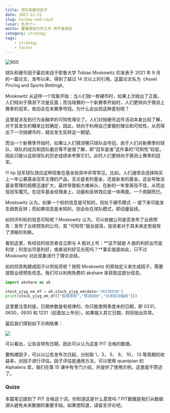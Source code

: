 ```yaml
---
title: 球队和硬币因子
date: 2023-12-23
slug: hockey-and-coid
lunar: 冬月十一
motto: 要懂得钱为你工作 而不是相反
category: strategy
tags:
    - strategy
    - factor
---
```


![R50](https://images.jieyu.ai/images/2023/12/tobias-moskowitz.png)

球队和硬币因子最初来自于耶鲁大学 Tobias Moskowitz 的发表于 2021 年 9 月的一篇论文，发布以来，得到了超过 14 次以上的引用。这篇论文名为《Asset Pricing and Sports Betting》。

<!--more-->

Moskowitz 从这样一个现象开始：当人们抛一枚硬币时，如果上次抛出了正面，人们倾向于猜测下次是反面；而当球赛的一个新赛季开始时，人们更倾向于猜测上赛季的冠军，依旧会在本赛季夺冠。为什么会出现这种差别呢？

这里就涉及到行为金融学的可知性理论了。人们对抛硬币这件活动本身比较了解，对于其发生的概率比较确定，因此，倾向于利用自己掌握的理论和可知性，从而得出下一次抛硬币时，就会发生反转这一期望。

而当一个新赛季开始时，如果让人们猜测哪只球队会夺冠，由于人们对新赛季的球队、球队的成员和团队磨合等不是很了解，即“冠军是谁”这件事的“可知性”较低，因此只能以这些球队的历史成绩来考察它们，此时人们更倾向于猜测上赛季的冠军。

!!! tip
    冠军球队效应这种现象在基金投资中非常常见。比如，人们通常会选择购买上一年公募基金冠军主理的产品，无论是老的基金，还是新发的基金。这会导致该基金管理的规模迅速扩大，最终导致船大难掉头，在新的一年里表现不佳，从而出现冠军魔咒。在冠军基金经理身上，动量和反转效应是一体两面，一个周期而已。

Moskowitz 认为，如果一个标的信息是可知的，则处于硬币模式 -- 接下来可能发生趋势反转；而如果信息是未知的，则会处在球队模式，即动量延续。

如何评判标的信息可知呢？Moskowitz 认为，可以依据公司是否发布了业绩预告：发布了业绩预告的公司，其 “可知性”就会提高，投资者对于其未来走势就有了清晰的判断。

看到这里，有经验的投资者会立即与 A 股对上号：**这不就是 A 股的利好出尽是利空；利空出尽是利好，或者说利好见光死吗？**事实就是如此，只不过 Moskowitz 对此现象进行了理论总结。

如何将其构建成因子以供投资呢？按照 Moskowitz 的原始定义来生成因子，需要提取业绩预告信息。我们可以利用免费的 akshare 来获取这部分信息。

```python
import akshare as ak

stock_yjyg_em_df = ak.stock_yjyg_em(date="20230930")
print(stock_yjyg_em_df[["股票简称","预测指标","业绩变动幅度"]])
```

这里要注意的是，日期参数是有规律的，你只能使用季度末的日期，即 0331，0630，0930 和 1231（前面加上年份）。如果输入其它日期，则将抛出异常。

最后我们得到如下示例结果：

![](https://images.jieyu.ai/images/2023/12/akshare_yjyg.png)

可以看出，公告自带有日期，因此可以认为这是 PIT 合格的数据。

要构建因子，可以以公告发布次日起，分别取 1，3， 5， 8， 10， 13 等周期的收益率，对因子进行评估。因子评估是通用方法，可以使用 quantpian 的 Alphalens 库，我们在第 15 课中有专门介绍，并提供了使用示例，这里就不赘述了。

### Quize

本篇笔记提到了 PIT 合格这个词，你知道这是什么意思吗？PIT数据是我们从数据源头避免未来数据的重要手段。如果想知道，请留言评论吧。
